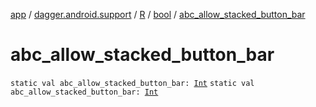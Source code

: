 [app](../../../index.md) / [dagger.android.support](../../index.md) / [R](../index.md) / [bool](index.md) / [abc_allow_stacked_button_bar](./abc_allow_stacked_button_bar.md)

# abc_allow_stacked_button_bar

`static val abc_allow_stacked_button_bar: `[`Int`](https://kotlinlang.org/api/latest/jvm/stdlib/kotlin/-int/index.html)
`static val abc_allow_stacked_button_bar: `[`Int`](https://kotlinlang.org/api/latest/jvm/stdlib/kotlin/-int/index.html)